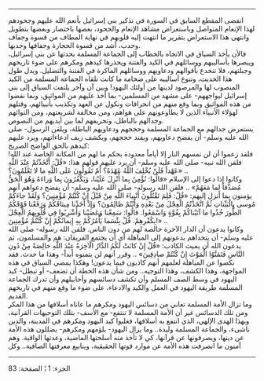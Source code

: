 ------------------------------------------------------------------------

انقضى المقطع السابق في السورة في تذكير بني إسرائيل بأنعم الله عليهم
وجحودهم لهذا الإنعام المتواصل وباستعراض مشاهد الإنعام والجحود، بعضها
باختصار وبعضها بتطويل وانتهى هذا الاستعراض بتقرير ما انتهت إليه قلوبهم
في نهاية المطاف من قسوة وجفاف وجدب، أشد من قسوة الحجارة وجفافها
وجدبها.  
فالأن يأخذ السياق في الاتجاه بالخطاب إلى الجماعة المسلمة يحدثها عن بني
إسرائيل، ويبصرها بأساليبهم ووسائلهم في الكيد والفتنة ويحذرها كيدهم
ومكرهم على ضوء تاريخهم وجبلتهم، فلا تنخدع بأقوالهم ودعاويهم ووسائلهم
الماكرة في الفتنة والتضليل. ويدل طول هذا الحديث، وتنوع أساليبه على ضخامة
ما كانت تلقاه الجماعة المسلمة من الكيد المنصوب لها والمرصود لدينها من
أولئك اليهود! وبين آن وآخر يلتفت السياق إلى بني إسرائيل ليواجههم- على
مشهد من المسلمين- بما أخذ عليهم من المواثيق، وبما نقضوا من هذه المواثيق
وبما وقع منهم من انحرافات ونكول عن العهد وتكذيب بأنبيائهم، وقتلهم لهؤلاء
الأنبياء الذين لا يطاوعونهم على هواهم، ومن مخالفة لشريعتهم، ومن التوائهم
وجدالهم بالباطل، وتحريفهم لما بين أيديهم من النصوص.  
يستعرض جدالهم مع الجماعة المسلمة وحججهم ودعاويهم الباطلة، ويلقن الرسول-
صلى الله عليه وسلم- أن يفضح دعاويهم، ويفند حججهم، ويكشف زيف ادعاءاتهم،
ويرد عليهم كيدهم بالحق الواضح الصريح:  
فلقد زعموا أن لن تمسهم النار إلا أياماً معدودة بحكم ما لهم من المكانة
الخاصة عند الله! فلقن الله نبيه- صلى الله عليه وسلم- أن يرد عليهم قولهم
هذا: «قُلْ: أَتَّخَذْتُمْ عِنْدَ اللَّهِ عَهْداً فَلَنْ يُخْلِفَ اللَّهُ عَهْدَهُ؟ أَمْ تَقُولُونَ عَلَى اللَّهِ ما
لا تَعْلَمُونَ؟» ..  
وكانوا إذا دعوا إلى الإسلام «قالُوا: نُؤْمِنُ بِما أُنْزِلَ عَلَيْنا، وَيَكْفُرُونَ بِما
وَراءَهُ وَهُوَ الْحَقُّ مُصَدِّقاً لِما مَعَهُمْ» .. فلقن الله رسوله- صلى الله عليه وسلم-
أن يفضح دعواهم أنهم يؤمنون بما أنزل إليهم: «قُلْ: فَلِمَ تَقْتُلُونَ أَنْبِياءَ اللَّهِ
مِنْ قَبْلُ إِنْ كُنْتُمْ مُؤْمِنِينَ؟ وَلَقَدْ جاءَكُمْ مُوسى بِالْبَيِّناتِ ثُمَّ اتَّخَذْتُمُ الْعِجْلَ مِنْ بَعْدِهِ
وَأَنْتُمْ ظالِمُونَ؟ وَإِذْ أَخَذْنا مِيثاقَكُمْ وَرَفَعْنا فَوْقَكُمُ الطُّورَ خُذُوا ما آتَيْناكُمْ بِقُوَّةٍ
وَاسْمَعُوا. قالُوا: سَمِعْنا وَعَصَيْنا وَأُشْرِبُوا فِي قُلُوبِهِمُ الْعِجْلَ بِكُفْرِهِمْ. قُلْ بِئْسَما
يَأْمُرُكُمْ بِهِ إِيمانُكُمْ إِنْ كُنْتُمْ مُؤْمِنِينَ!» ..  
وكانوا يدعون أن الدار الآخرة خالصة لهم من دون الناس. فلقن الله رسوله-
صلى الله عليه وسلم- أن يتحداهم بدعوتهم إلى المباهلة أي أن يجتمع
الفريقان: هم والمسلمون، ثم يدعون الله أن يميت الكاذب: «قُلْ إِنْ كانَتْ لَكُمُ
الدَّارُ الْآخِرَةُ عِنْدَ اللَّهِ خالِصَةً مِنْ دُونِ النَّاسِ فَتَمَنَّوُا الْمَوْتَ إِنْ كُنْتُمْ صادِقِينَ» ..
وقرر أنهم لن يتمنوه أبداً- وهذا ما حدث. فقد نكصوا عن المباهلة لعلمهم أنهم
كاذبون فيما يدعون! وهكذا يمضي السياق في هذه المواجهة، وهذا الكشف، وهذا
التوجيه.. ومن شأن هذه الخطة أن تضعف- أو تبطل- كيد اليهود في وسط الصف
المسلم وأن تكشف دسائسهم وأحابيلهم وأن تدرك الجماعة المسلمة طريقة اليهود
في العمل والكيد والادعاء، على ضوء ما وقع منهم في تاريخهم القديم.  
وما تزال الأمة المسلمة تعاني من دسائس اليهود ومكرهم ما عاناه أسلافها من
هذا المكر ومن تلك الدسائس غير أن الأمة المسلمة لا تنتفع- مع الأسف- بتلك
التوجيهات القرآنية، وبهذا الهدى الإلهي، الذي انتفع به أسلافها، فغلبوا
كيد اليهود ومكرهم في المدينة، والدين ناشىء، والجماعة المسلمة وليدة.. وما
يزال اليهود- بلؤمهم ومكرهم- يضللون هذه الأمة عن دينها، ويصرفونها عن
قرآنها، كي لا تأخذ منه أسلحتها الماضية، وعدتها الواقية. وهم آمنون ما
انصرفت هذه الأمة عن موارد قوتها الحقيقية، وينابيع معرفتها الصافية.. وكل

------------------------------------------------------------------------

الجزء: 1 ¦ الصفحة: 83
